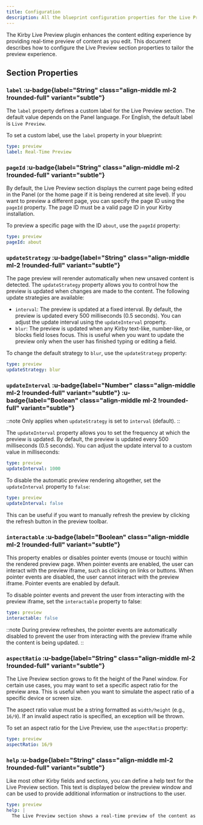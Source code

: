 ```yaml
---
title: Configuration
description: All the blueprint configuration properties for the Live Preview section.
---
```


The Kirby Live Preview plugin enhances the content editing experience by providing real-time preview of content as you edit. This document describes how to configure the Live Preview section properties to tailor the preview experience.

## Section Properties

### `label` :u-badge{label="String" class="align-middle ml-2 !rounded-full" variant="subtle"}

The `label` property defines a custom label for the Live Preview section. The default value depends on the Panel language. For English, the default label is `Live Preview`.

To set a custom label, use the `label` property in your blueprint:

```yaml [sections/live-preview.yml]
type: preview
label: Real-Time Preview
```

### `pageId` :u-badge{label="String" class="align-middle ml-2 !rounded-full" variant="subtle"}

By default, the Live Preview section displays the current page being edited in the Panel (or the home page if it is being rendered at site level). If you want to preview a different page, you can specify the page ID using the `pageId` property. The page ID must be a valid page ID in your Kirby installation.

To preview a specific page with the ID `about`, use the `pageId` property:

```yaml [sections/live-preview.yml]
type: preview
pageId: about
```

### `updateStrategy` :u-badge{label="String" class="align-middle ml-2 !rounded-full" variant="subtle"}

The page preview will rerender automatically when new unsaved content is detected. The `updateStrategy` property allows you to control how the preview is updated when changes are made to the content. The following update strategies are available:

- `interval`: The preview is updated at a fixed interval. By default, the preview is updated every 500 milliseconds (0.5 seconds). You can adjust the update interval using the `updateInterval` property.
- `blur`: The preview is updated when any Kirby text-like, number-like, or blocks field loses focus. This is useful when you want to update the preview only when the user has finished typing or editing a field.

To change the default strategy to `blur`, use the `updateStrategy` property:

```yaml [sections/live-preview.yml]
type: preview
updateStrategy: blur
```

### `updateInterval` :u-badge{label="Number" class="align-middle ml-2 !rounded-full" variant="subtle"} :u-badge{label="Boolean" class="align-middle ml-2 !rounded-full" variant="subtle"}

::note
Only applies when `updateStrategy` is set to `interval` (default).
::

The `updateInterval` property allows you to set the frequency at which the preview is updated. By default, the preview is updated every 500 milliseconds (0.5 seconds). You can adjust the update interval to a custom value in milliseconds:

```yaml [sections/live-preview.yml]
type: preview
updateInterval: 1000
```

To disable the automatic preview rendering altogether, set the `updateInterval` property to `false`:

```yaml [sections/live-preview.yml]
type: preview
updateInterval: false
```

This can be useful if you want to manually refresh the preview by clicking the refresh button in the preview toolbar.

### `interactable` :u-badge{label="Boolean" class="align-middle ml-2 !rounded-full" variant="subtle"}

This property enables or disables pointer events (mouse or touch) within the rendered preview page. When pointer events are enabled, the user can interact with the preview iframe, such as clicking on links or buttons. When pointer events are disabled, the user cannot interact with the preview iframe. Pointer events are enabled by default.

To disable pointer events and prevent the user from interacting with the preview iframe, set the `interactable` property to false:

```yaml [sections/live-preview.yml]
type: preview
interactable: false
```

::note
During preview refreshes, the pointer events are automatically disabled to prevent the user from interacting with the preview iframe while the content is being updated.
::

### `aspectRatio` :u-badge{label="String" class="align-middle ml-2 !rounded-full" variant="subtle"}

The Live Preview section grows to fit the height of the Panel window. For certain use cases, you may want to set a specific aspect ratio for the preview area. This is useful when you want to simulate the aspect ratio of a specific device or screen size.

The aspect ratio value must be a string formatted as `width/height` (e.g., `16/9`). If an invalid aspect ratio is specified, an exception will be thrown.

To set an aspect ratio for the Live Preview, use the `aspectRatio` property:

```yaml [sections/live-preview.yml]
type: preview
aspectRatio: 16/9
```

### `help` :u-badge{label="String" class="align-middle ml-2 !rounded-full" variant="subtle"}

Like most other Kirby fields and sections, you can define a help text for the Live Preview section. This text is displayed below the preview window and can be used to provide additional information or instructions to the user.

```yaml [sections/live-preview.yml]
type: preview
help: |
  The Live Preview section shows a real-time preview of the content as you type. It updates automatically and provides a live rendering of the page content.
```
